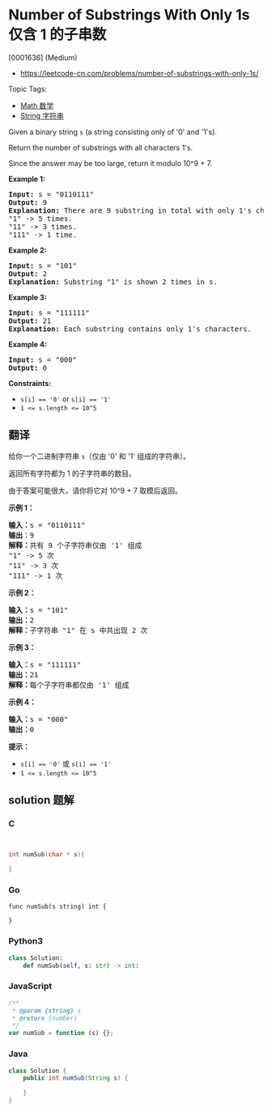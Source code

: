 # Number of Substrings With Only 1s 仅含 1 的子串数

[0001636] (Medium)

- https://leetcode-cn.com/problems/number-of-substrings-with-only-1s/

Topic Tags:

- [Math 数学](https://leetcode-cn.com/tag/math/)
- [String 字符串](https://leetcode-cn.com/tag/string/)

Given a binary string `s` (a string consisting only of '0' and '1's).

Return the number of substrings with all characters 1's.

Since the answer may be too large, return it modulo 10^9 + 7.

**Example 1:**

<pre><strong>Input:</strong> s = "0110111"
<strong>Output:</strong> 9
<strong>Explanation: </strong>There are 9 substring in total with only 1's characters.
"1" -&gt; 5 times.
"11" -&gt; 3 times.
"111" -&gt; 1 time.</pre>

**Example 2:**

<pre><strong>Input:</strong> s = "101"
<strong>Output:</strong> 2
<strong>Explanation: </strong>Substring "1" is shown 2 times in s.
</pre>

**Example 3:**

<pre><strong>Input:</strong> s = "111111"
<strong>Output:</strong> 21
<strong>Explanation: </strong>Each substring contains only 1's characters.
</pre>

**Example 4:**

<pre><strong>Input:</strong> s = "000"
<strong>Output:</strong> 0
</pre>

**Constraints:**

- `s[i] == '0'` or `s[i] == '1'`
- `1 <= s.length <= 10^5`

## 翻译

给你一个二进制字符串 `s`（仅由 '0' 和 '1' 组成的字符串）。

返回所有字符都为 1 的子字符串的数目。

由于答案可能很大，请你将它对 10^9 + 7 取模后返回。

**示例 1：**

<pre><strong>输入：</strong>s = "0110111"
<strong>输出</strong>：9
<strong>解释：</strong>共有 9 个子字符串仅由 '1' 组成
"1" -&gt; 5 次
"11" -&gt; 3 次
"111" -&gt; 1 次</pre>

**示例 2：**

<pre><strong>输入：</strong>s = "101"
<strong>输出：</strong>2
<strong>解释：</strong>子字符串 "1" 在 s 中共出现 2 次
</pre>

**示例 3：**

<pre><strong>输入：</strong>s = "111111"
<strong>输出：</strong>21
<strong>解释：</strong>每个子字符串都仅由 '1' 组成
</pre>

**示例 4：**

<pre><strong>输入：</strong>s = "000"
<strong>输出：</strong>0
</pre>

**提示：**

- `s[i] == '0'` 或 `s[i] == '1'`
- `1 <= s.length <= 10^5`

## solution 题解

### C

```c


int numSub(char * s){

}
```

### Go

```golang
func numSub(s string) int {

}
```

### Python3

```python
class Solution:
    def numSub(self, s: str) -> int:
```

### JavaScript

```javascript
/**
 * @param {string} s
 * @return {number}
 */
var numSub = function (s) {};
```

### Java

```java
class Solution {
    public int numSub(String s) {

    }
}
```
